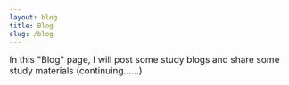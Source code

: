 ```yaml
---
layout: blog
title: Blog
slug: /blog
---
```


<font size="3">In this "Blog" page, I will post some study blogs and share some study materials (continuing......)</font>
<br />
